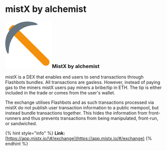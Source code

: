 # mistX by alchemist

### ![](../../.gitbook/assets/image%20%2810%29.png)MistX by alchemist <a id="backrunme-by-bloxroute"></a>

mistX is a DEX that enables end users to send transactions through Flashbots bundles. All transactions are gasless. However, instead of paying gas to the miners mistX users pay miners a bribe/tip in ETH. The tip is either included in the trade or comes from the user's wallet.

The exchange utilises Flashbots and as such transactions processed via mistX do not publish user transaction information to a public mempool, but instead bundle transactions together. This hides the information from front-runners and thus prevents transactions from being manipulated, front-run, or sandwiched.

{% hint style="info" %}
**Link:**  
[https://app.mistx.io/\#/exchange](https://app.mistx.io/#/exchange)
{% endhint %}

